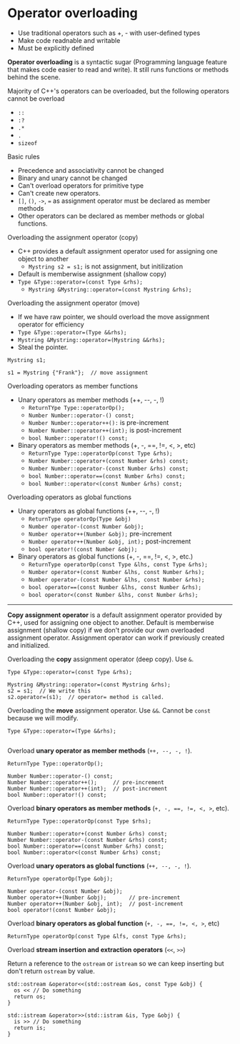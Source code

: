 # Operator overloading

- Use traditional operators such as +, - with user-defined types
- Make code readnable and writable
- Must be explicitly defined

**Operator overloading** is a syntactic sugar (Programming language feature that makes code easier to read and write). It still runs functions or methods behind the scene.

Majority of C++'s operators can be overloaded, but the following operators cannot be overload
- `::`
- `:?`
- `.*`
- `.`
- `sizeof`

Basic rules
- Precedence and associativity cannot be changed
- Binary and unary cannot be changed
- Can't overload operators for primitive type
- Can't create new operators.
- `[]`, `()`, `->`, `=` as assignment operator must be declared as member methods
- Other operators can be declared as member methods or global functions.

Overloading the assignment operator (copy)
- C++ provides a default assignment operator used for assigning one object to another
  - `Mystring s2 = s1;` is not assignment, but initilization
- Default is memberwise assignment (shallow copy)
- `Type &Type::operator=(const Type &rhs);`
  - `Mystring &Mystring::operator=(const Mystring &rhs);`

Overloading the assignment operator (move)
- If we have raw pointer, we should overload the move assignment operator for efficiency
- `Type &Type::operator=(Type &&rhs);`
- `Mystring &Mystring::operator=(Mystring &&rhs);`
- Steal the pointer. 
```
Mystring s1;

s1 = Mystring {"Frank"};  // move assignment
```

Overloading operators as member functions
- Unary operators as member methods (++, --, -, !)
  - `ReturnTYpe Type::operatorOp();`
  - `Number Number::operator-() const;`
  - `Number Number::operator++():` is pre-increment
  - `Number Number::operator++(int);` is post-increment
  - `bool Number::operator!() const;`
- Binary operators as member methods (+, -, ==, !=, <, >, etc)
  - `ReturnType Type::operatorOp(const Type &rhs);`
  - `Number Number::operator+(const Number &rhs) const;`
  - `Number Number::operator-(const Number &rhs) const;`
  - `bool Number::operator==(const Number &rhs) const;`
  - `bool Number::operator<(const Number &rhs) const;`

Overloading operators as global functions
- Unary operators as global functions (++, --, -, !)
  - `ReturnType operatorOp(Type &obj)`
  - `Number operator-(const Number &obj);`
  - `Number operator++(Number &obj);` pre-increment
  - `Number operator++(Number &obj, int);` post-increment
  - `bool operator!(const Number &obj);`
- Binary operators as global functions (+, -, ==, !=, <, >, etc.)
  - `ReturnType operatorOp(const Type &lhs, const Type &rhs);`
  - `Number operator+(const Number &lhs, const Number &rhs);`
  - `Number operator-(const Number &lhs, const Number &rhs);`
  - `bool operator==(const Number &lhs, const Number &rhs);`
  - `bool operator<(const Number &lhs, const Number &rhs);`


--------------------------------

**Copy assignment operator** is a default assignment operator provided by C++, used for assigning one object to another. Default is memberwise assignment (shallow copy) if we don't provide our own overloaded assignment operator. Assignment operator can work if previously created and initialized.

Overloading the **copy** assignment operator (deep copy). Use `&`.

```
Type &Type::operator=(const Type &rhs);

Mystring &Mystring::operator=(const Mystring &rhs);
s2 = s1;  // We write this
s2.operator=(s1);  // operator= method is called.
```

Overloading the **move** assignment operator. Use `&&`. Cannot be `const` because we will modify.

```
Type &Type::operator=(Type &&rhs);


```

Overload **unary operator as member methods** (`++, --, -, !`).

```
ReturnType Type::operatorOp();

Number Number::operator-() const;
Number Number::operator++();     // pre-increment
Number Number::operator++(int);  // post-increment
bool Number::operator!() const;
```

Overload **binary operators as member methods** (`+, -, ==, !=, <, >`, etc).

```
ReturnType Type::operatorOp(const Type $rhs);

Number Number::operator+(const Number &rhs) const;
Number Number::operator-(const Number &rhs) const;
bool Number::operator==(const Number &rhs) const;
bool Number::operator<(const Number &rhs) const;
```

Overload **unary operators as global functions** (`++, --, -, !`).

```
ReturnType operatorOp(Type &obj);

Number operator-(const Number &obj);
Number operator++(Number &obj);       // pre-increment
Number operator++(Number &obj, int);  // post-increment
bool operator!(const Number &obj);
```

Overload **binary operators as global function** (`+, -, ==, !=, <, >`, etc)

```
ReturnType operatorOp(const Type &lfs, const Type &rhs);
```

Overload **stream insertion and extraction operators** (`<<`, `>>`)

Return a reference to the `ostream` or `istream` so we can keep inserting but don't return `ostream` by value.

```
std::ostream &operator<<(std::ostream &os, const Type &obj) {
  os << // Do something
  return os;
}

std::istream &operator>>(std::istram &is, Type &obj) {
  is >> // Do something
  return is;
}
```



